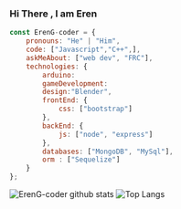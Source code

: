 ### Hi There , I am Eren


```javascript
const ErenG-coder = {
    pronouns: "He" | "Him",
    code: ["Javascript","C++",],
    askMeAbout: ["web dev", "FRC"],
    technologies: {
        arduino:
        gameDevelopment:
        design:"Blender",
        frontEnd: {
            css: ["bootstrap"]
        },
        backEnd: {
            js: ["node", "express"]
        },
        databases: ["MongoDB", "MySql"],
        orm : ["Sequelize"]
    }
};
```
![ErenG-coder github stats](https://github-readme-stats.vercel.app/api?username=ErenG-coder&theme=tokyonight)
![Top Langs](https://github-readme-stats.vercel.app/api/top-langs/?username=ErenG-coder&layout=compact)

